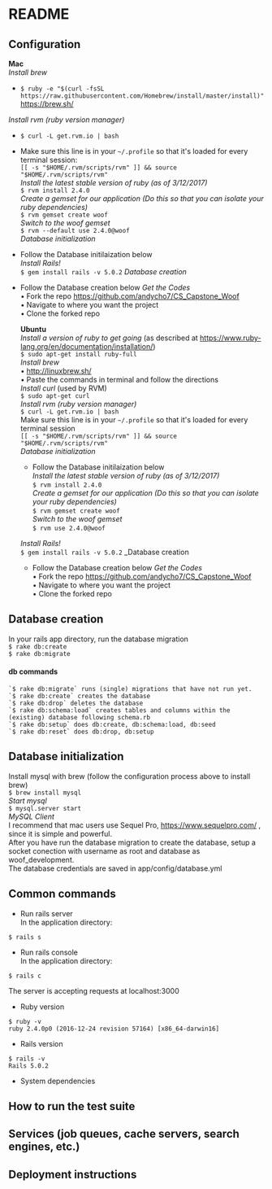 # README

## Configuration  
  **Mac**  
  _Install brew_  
  * `$ ruby -e "$(curl -fsSL https://raw.githubusercontent.com/Homebrew/install/master/install)"` https://brew.sh/  

  _Install rvm (ruby version manager)_  
* `$ curl -L get.rvm.io | bash`  
* Make sure this line is in your `~/.profile` so that it's loaded for every terminal session:  
   `[[ -s "$HOME/.rvm/scripts/rvm" ]] && source "$HOME/.rvm/scripts/rvm"`  
  _Install the latest stable version of ruby (as of 3/12/2017)_  
	`$ rvm install 2.4.0`  
  _Create a gemset for our application (Do this so that you can isolate your ruby dependencies)_  
	`$ rvm gemset create woof`  
  _Switch to the woof gemset_  
	`$ rvm --default use 2.4.0@woof`  
  _Database initialization_  
* Follow the Database initilaization below  
  _Install Rails!_  
	`$ gem install rails -v 5.0.2`
  _Database creation_  
* Follow the Database creation below
  _Get the Codes_  
	• Fork the repo https://github.com/andycho7/CS_Capstone_Woof  
	• Navigate to where you want the project  
	• Clone the forked repo  
  
  **Ubuntu**  
  _Install a version of ruby to get going_ (as described at https://www.ruby-lang.org/en/documentation/installation/)  
	 `$ sudo apt-get install ruby-full`  
  _Install brew_  
	• http://linuxbrew.sh/  
	• Paste the commands in terminal and follow the directions  
  _Install curl_ (used by RVM)  
	`$ sudo apt-get curl`  
  _Install rvm (ruby version manager)_  
`$ curl -L get.rvm.io | bash`  
	Make sure this line is in your `~/.profile` so that it's loaded for every terminal session  
`[[ -s "$HOME/.rvm/scripts/rvm" ]] && source "$HOME/.rvm/scripts/rvm"`  
  _Database initialization_
  * Follow the Database initilaization below  
  _Install the latest stable version of ruby (as of 3/12/2017)_  
	`$ rvm install 2.4.0`  
  _Create a gemset for our application (Do this so that you can isolate your ruby dependencies)_  
	`$ rvm gemset create woof`  
  _Switch to the woof gemset_  
	`$ rvm use 2.4.0@woof`  

  _Install Rails!_  
	`$ gem install rails -v 5.0.2`
  _Database creation  
  * Follow the Database creation below
  _Get the Codes_  
	• Fork the repo https://github.com/andycho7/CS_Capstone_Woof  
	• Navigate to where you want the project  
	• Clone the forked repo  
## Database creation
In your rails app directory, run the database migration  
	`$ rake db:create`  
	`$ rake db:migrate`  
#### db commands  
	`$ rake db:migrate` runs (single) migrations that have not run yet.  
	`$ rake db:create` creates the database  
	`$ rake db:drop` deletes the database  
	`$ rake db:schema:load` creates tables and columns within the (existing) database following schema.rb  
	`$ rake db:setup` does db:create, db:schema:load, db:seed  
	`$ rake db:reset` does db:drop, db:setup  
## Database initialization
Install mysql with brew (follow the configuration process above to install brew)  
  	`$ brew install mysql`  
  _Start mysql_  
  	`$ mysql.server start`  
_MySQL Client_  
	I recommend that mac users use Sequel Pro, https://www.sequelpro.com/ , since it is simple and powerful.  
	After you have run the database migration to create the database, setup a socket conection with username as root and database as woof_development.  
	The database credentials are saved in app/config/database.yml  
## Common commands  
* Run rails server  
In the application directory:  
```
$ rails s
```
* Run rails console  
In the application directory:  
```
$ rails c
```
The server is accepting requests at localhost:3000  
* Ruby version  
```
$ ruby -v
ruby 2.4.0p0 (2016-12-24 revision 57164) [x86_64-darwin16]
```
* Rails version  
```
$ rails -v
Rails 5.0.2
```  
* System dependencies

## How to run the test suite

## Services (job queues, cache servers, search engines, etc.)

## Deployment instructions

